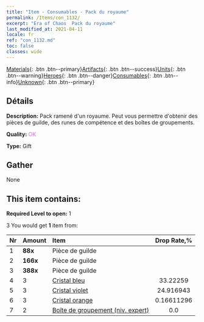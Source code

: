 ```yaml
---
title: "Item - Consumables - Pack du royaume"
permalink: /Items/con_1132/
excerpt: "Era of Chaos  Pack du royaume"
last_modified_at: 2021-04-11
locale: fr
ref: "con_1132.md"
toc: false
classes: wide
---
```

 [Materials](/fr/Items/){: .btn .btn--primary}[Artifacts](/fr/Items/Artifacts/){: .btn .btn--success}[Units](/fr/Items/Units/){: .btn .btn--warning}[Heroes](/fr/Items/Heroes/){: .btn .btn--danger}[Consumables](/fr/Items/Consumables/){: .btn .btn--info}[Unknown](/fr/Items/Unknown/){: .btn .btn--primary}

## Détails
 **Description:** Pack ramené d'un royaume. Peut vous permettre d'obtenir des pièces de guilde, des runes de compétence et des boîtes de groupements.

 **Quality:** <span style="color: #DA70D6">OK</span>

 **Type:** Gift

## Gather

  None

## This item contains:

 **Required Level to open:** 1

 3 You would get **1** item  from:

  | Nr | Amount |     Item    | Drop Rate,% |
  |:---|:-------|:------------|:---------:|
  | 1 |  **88x** | Pièce de guilde |  | 24.916943 | 
  | 2 |  **166x** | Pièce de guilde |  | 16.611296 | 
  | 3 |  **388x** | Pièce de guilde |  | 0.16611296 | 
  | 4 | 3 | [Cristal bleu](/fr/Items/con_716/) | 33.22259 | 
  | 5 | 3 | [Cristal violet](/fr/Items/con_720/) | 24.916943 | 
  | 6 | 3 | [Cristal orange](/fr/Items/con_730/) | 0.16611296 | 
  | 7 | 2 | [Boîte de groupement (niv. expert)](/fr/Items/con_760/) | 0.0 | 
